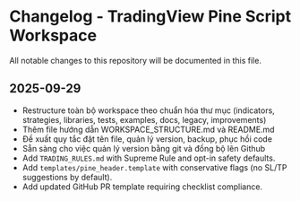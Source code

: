 # Changelog - TradingView Pine Script Workspace

All notable changes to this repository will be documented in this file.

## 2025-09-29

- Restructure toàn bộ workspace theo chuẩn hóa thư mục (indicators, strategies, libraries, tests, examples, docs, legacy, improvements)
- Thêm file hướng dẫn WORKSPACE_STRUCTURE.md và README.md
- Đề xuất quy tắc đặt tên file, quản lý version, backup, phục hồi code
- Sẵn sàng cho việc quản lý version bằng git và đồng bộ lên Github
- Add `TRADING_RULES.md` with Supreme Rule and opt-in safety defaults.
- Add `templates/pine_header.template` with conservative flags (no SL/TP suggestions by default).
- Add updated GitHub PR template requiring checklist compliance.
